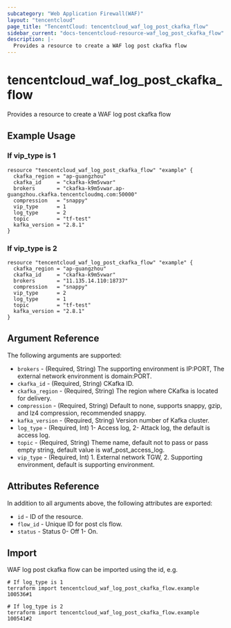 ```yaml
---
subcategory: "Web Application Firewall(WAF)"
layout: "tencentcloud"
page_title: "TencentCloud: tencentcloud_waf_log_post_ckafka_flow"
sidebar_current: "docs-tencentcloud-resource-waf_log_post_ckafka_flow"
description: |-
  Provides a resource to create a WAF log post ckafka flow
---
```


# tencentcloud_waf_log_post_ckafka_flow

Provides a resource to create a WAF log post ckafka flow

## Example Usage

### If vip_type is 1

```hcl
resource "tencentcloud_waf_log_post_ckafka_flow" "example" {
  ckafka_region = "ap-guangzhou"
  ckafka_id     = "ckafka-k9m5vwar"
  brokers       = "ckafka-k9m5vwar.ap-guangzhou.ckafka.tencentcloudmq.com:50000"
  compression   = "snappy"
  vip_type      = 1
  log_type      = 2
  topic         = "tf-test"
  kafka_version = "2.8.1"
}
```

### If vip_type is 2

```hcl
resource "tencentcloud_waf_log_post_ckafka_flow" "example" {
  ckafka_region = "ap-guangzhou"
  ckafka_id     = "ckafka-k9m5vwar"
  brokers       = "11.135.14.110:18737"
  compression   = "snappy"
  vip_type      = 2
  log_type      = 1
  topic         = "tf-test"
  kafka_version = "2.8.1"
}
```

## Argument Reference

The following arguments are supported:

* `brokers` - (Required, String) The supporting environment is IP:PORT, The external network environment is domain:PORT.
* `ckafka_id` - (Required, String) CKafka ID.
* `ckafka_region` - (Required, String) The region where CKafka is located for delivery.
* `compression` - (Required, String) Default to none, supports snappy, gzip, and lz4 compression, recommended snappy.
* `kafka_version` - (Required, String) Version number of Kafka cluster.
* `log_type` - (Required, Int) 1- Access log, 2- Attack log, the default is access log.
* `topic` - (Required, String) Theme name, default not to pass or pass empty string, default value is waf_post_access_log.
* `vip_type` - (Required, Int) 1. External network TGW, 2. Supporting environment, default is supporting environment.

## Attributes Reference

In addition to all arguments above, the following attributes are exported:

* `id` - ID of the resource.
* `flow_id` - Unique ID for post cls flow.
* `status` - Status 0- Off 1- On.


## Import

WAF log post ckafka flow can be imported using the id, e.g.

```
# If log_type is 1
terraform import tencentcloud_waf_log_post_ckafka_flow.example 100536#1

# If log_type is 2
terraform import tencentcloud_waf_log_post_ckafka_flow.example 100541#2
```


